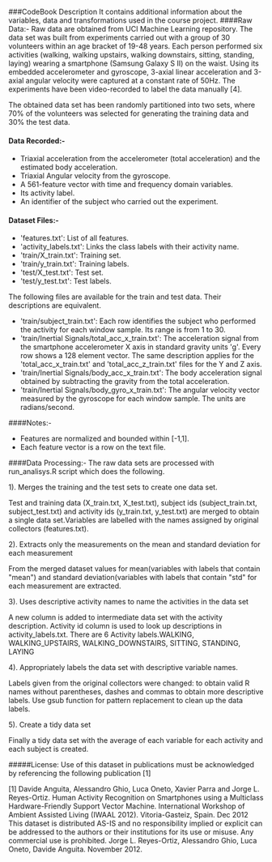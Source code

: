 ###CodeBook Description
It contains additional information about the variables, data and transformations used in the course project.
####Raw Data:-
Raw data are obtained from UCI Machine Learning repository. 
The data set was built from experiments carried out with a group of 30 volunteers within an age bracket of 19-48 years.
Each person performed six activities (walking, walking upstairs, walking downstairs, sitting, standing, laying) wearing 
a smartphone (Samsung Galaxy S II) on the waist. Using its embedded accelerometer and gyroscope, 3-axial linear acceleration 
and 3-axial angular velocity were captured at a constant rate of 50Hz. 
The experiments have been video-recorded to label the data manually [4].

The obtained data set has been randomly partitioned into two sets, where 70% of the volunteers was selected for generating 
the training data and 30% the test data.

#### Data Recorded:-
- Triaxial acceleration from the accelerometer (total acceleration) and the estimated body acceleration.
- Triaxial Angular velocity from the gyroscope. 
- A 561-feature vector with time and frequency domain variables. 
- Its activity label. 
- An identifier of the subject who carried out the experiment.

#### Dataset Files:-
- 'features.txt': List of all features.
- 'activity_labels.txt': Links the class labels with their activity name.
- 'train/X_train.txt': Training set.
- 'train/y_train.txt': Training labels.
- 'test/X_test.txt': Test set.
- 'test/y_test.txt': Test labels.

The following files are available for the train and test data. Their descriptions are equivalent. 
- 'train/subject_train.txt': Each row identifies the subject who performed the activity for each window sample. Its range is from 1 to 30. 
- 'train/Inertial Signals/total_acc_x_train.txt': The acceleration signal from the smartphone accelerometer X axis in standard gravity units 'g'. Every row shows a 128 element vector. The same description applies for the 'total_acc_x_train.txt' and 'total_acc_z_train.txt' files for the Y and Z axis. 
- 'train/Inertial Signals/body_acc_x_train.txt': The body acceleration signal obtained by subtracting the gravity from the total acceleration. 
- 'train/Inertial Signals/body_gyro_x_train.txt': The angular velocity vector measured by the gyroscope for each window sample. The units are radians/second. 

####Notes:- 
- Features are normalized and bounded within [-1,1].
- Each feature vector is a row on the text file.

####Data Processing:-
The raw data sets are processed with run_analisys.R script which does the following.

1). Merges the training and the test sets to create one data set.

Test and training data (X_train.txt, X_test.txt), subject ids (subject_train.txt, subject_test.txt) and activity ids (y_train.txt, y_test.txt) 
are merged to obtain a single data set.Variables are labelled with the names assigned by original collectors (features.txt).

2). Extracts only the measurements on the mean and standard deviation for each measurement

From the merged dataset values for mean(variables with labels that contain "mean") and 
standard deviation(variables with labels that contain "std" for each measurement are extracted.
 
3). Uses descriptive activity names to name the activities in the data set

A new column is added to intermediate data set with the activity description. Activity id column is used to look up descriptions in activity_labels.txt.
There are 6 Activity labels.WALKING, WALKING_UPSTAIRS, WALKING_DOWNSTAIRS, SITTING, STANDING, LAYING

4). Appropriately labels the data set with descriptive variable names.

Labels given from the original collectors were changed: to obtain valid R names without parentheses, dashes and commas to obtain more descriptive labels.
Use gsub function for pattern replacement to clean up the data labels.

5). Create a tidy data set 

Finally a tidy data set with the average of each variable for each activity and each subject is created.
     
#####License:
Use of this dataset in publications must be acknowledged by referencing the following publication [1] 

[1] Davide Anguita, Alessandro Ghio, Luca Oneto, Xavier Parra and Jorge L. Reyes-Ortiz. Human Activity Recognition on Smartphones 
using a Multiclass Hardware-Friendly Support Vector Machine. 
International Workshop of Ambient Assisted Living (IWAAL 2012). Vitoria-Gasteiz, Spain. Dec 2012
This dataset is distributed AS-IS and no responsibility implied or explicit can be addressed to the authors or their institutions 
for its use or misuse. Any commercial use is prohibited.
Jorge L. Reyes-Ortiz, Alessandro Ghio, Luca Oneto, Davide Anguita. November 2012.
